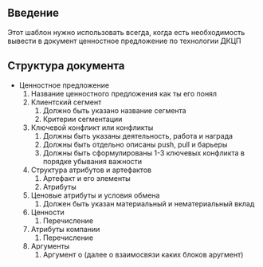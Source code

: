 ## Введение

Этот шаблон нужно использовать всегда, когда есть необходимость вывести в документ ценностное предложение по технологии ДКЦП

## Структура документа
- Ценностное предложение 
	1. Название ценностного предложения как ты его понял
	2. Клиентский сегмент
		1. Должно быть указано название сегмента
		2. Критерии сегментации
	3. Ключевой конфликт или конфликты
		1. Должны быть указаны деятельность, работа и награда
		2. Должны быть отдельно описаны push, pull и барьеры
		3. Должны быть сформулированы 1-3 ключевых конфликта в порядке убывания важности
	4. Структура атрибутов и артефактов
		1. Артефакт и его элементы
		2. Атрибуты
	5. Ценовые атрибуты и условия обмена
		1. Должен быть указан материальный и нематериальный вклад
	6. Ценности
		1. Перечисление
	7. Атрибуты компании
		1. Перечисление
	8. Аргументы
		1. Аргумент о (далее о взаимосвязи каких блоков аругмент)
